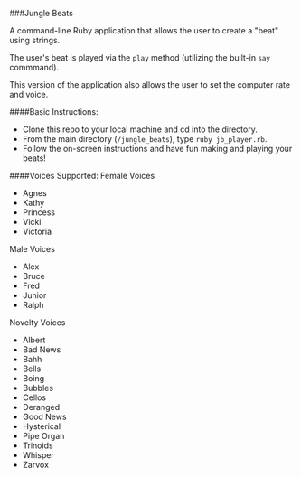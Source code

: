 ###Jungle Beats

A command-line Ruby application that allows the user to create a "beat" using strings.

The user's beat is played via the `play` method (utilizing the built-in `say` commmand).

This version of the application also allows the user to set the computer rate and voice.

####Basic Instructions:
* Clone this repo to your local machine and cd into the directory.
* From the main directory (`/jungle_beats`), type `ruby jb_player.rb`.
* Follow the on-screen instructions and have fun making and playing your beats!

####Voices Supported:
Female Voices
- Agnes
- Kathy
- Princess
- Vicki
- Victoria

Male Voices
- Alex
- Bruce
- Fred
- Junior
- Ralph

Novelty Voices
- Albert
- Bad News
- Bahh
- Bells
- Boing
- Bubbles
- Cellos
- Deranged
- Good News
- Hysterical
- Pipe Organ
- Trinoids
- Whisper
- Zarvox
